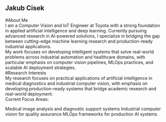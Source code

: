 ## Jakub Cisek 

#About Me  
I am a Computer Vision and IoT Engineer at Toyota with a strong foundation in applied artificial intelligence and deep learning. Currently pursuing advanced research in AI-powered solutions, I specialize in bridging the gap between cutting-edge machine learning research and production-ready industrial applications.    
My work focuses on developing intelligent systems that solve real-world problems across industrial automation and healthcare domains, with particular emphasis on computer vision pipelines, MLOps practices, and scalable AI deployment strategies.  
#Research Interests  
My research focuses on practical applications of artificial intelligence in medical diagnostics and industrial computer vision, with emphasis on developing production-ready systems that bridge academic research and real-world deployment.   
Current Focus Areas:  

Medical image analysis and diagnostic support systems
Industrial computer vision for quality assurance
MLOps frameworks for production AI systems
